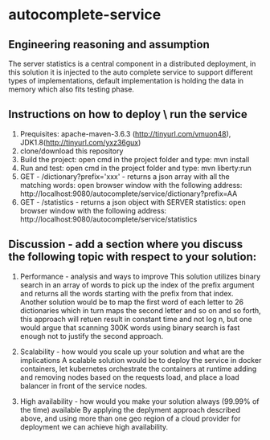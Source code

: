# autocomplete-service

Engineering reasoning and assumption
------------------------------------
The server statistics is a central component in a distributed deployment, in this solution it is injected to the auto complete service to support different types of implementations, default implementation is holding the data in memory which also fits testing phase.

Instructions on how to deploy \ run the service
-----------------------------------------------
1. Prequisites: apache-maven-3.6.3 (http://tinyurl.com/vmuon48), JDK1.8(http://tinyurl.com/yxz36gux)
2. clone/download this repository
3. Build the project: open cmd in the project folder and type: mvn install
4. Run and test: open cmd in the project folder and type: mvn liberty:run
5. GET - /dictionary?prefix='xxx' - returns a json array with all the matching words: open browser window with the following address: http://localhost:9080/autocomplete/service/dictionary?prefix=AA
6. GET - /statistics - returns a json object with SERVER statistics: open browser window with the following address: http://localhost:9080/autocomplete/service/statistics


Discussion - add a section where you discuss the following topic with respect to your solution:
----------
1. Performance - analysis and ways to improve 
This solution utilizes binary search in an array of words to pick up the index of the prefix argument and returns all the words starting with the prefix from that index. 
Another solution would be to map the first word of each letter to 26 dictionaries which in turn maps the second letter and so on and so forth, this approach will retuen result in constant time and not log n, but one would argue that scanning 300K words using binary search is fast enough not to justify the second approach.

2. Scalability - how would you scale up your solution and what are the implications
A scalable solution would be to deploy the service in docker containers, let kubernetes orchestrate the containers at runtime adding and removing nodes based on the requests load, and place a load balancer in front of the service nodes.

3. High availability - how would you make your solution always (99.99% of the time) available
By applying the deplyment approach described above, and using more than one geo region of a cloud provider for deployment we can achieve high availability.
